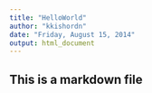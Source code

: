 ```yaml
---
title: "HelloWorld"
author: "kkishordn"
date: "Friday, August 15, 2014"
output: html_document
---
```


## This is a markdown file
